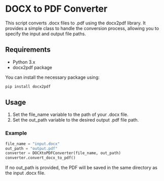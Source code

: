 # DOCX to PDF Converter

This script converts .docx files to .pdf using the docx2pdf library. It provides a simple class to handle the conversion process, allowing you to specify the input and output file paths.

## Requirements

-   Python 3.x
-   docx2pdf package

You can install the necessary package using:

```bash
pip install docx2pdf
```

## Usage

1. Set the file_name variable to the path of your .docx file.
2. Set the out_path variable to the desired output .pdf file path.

### Example

```python
file_name = "input.docx"
out_path = "output.pdf"
converter = DOCXtoPDFConverter(file_name, out_path)
converter.convert_docx_to_pdf()
```

If no out_path is provided, the PDF will be saved in the same directory as the input .docx file.

